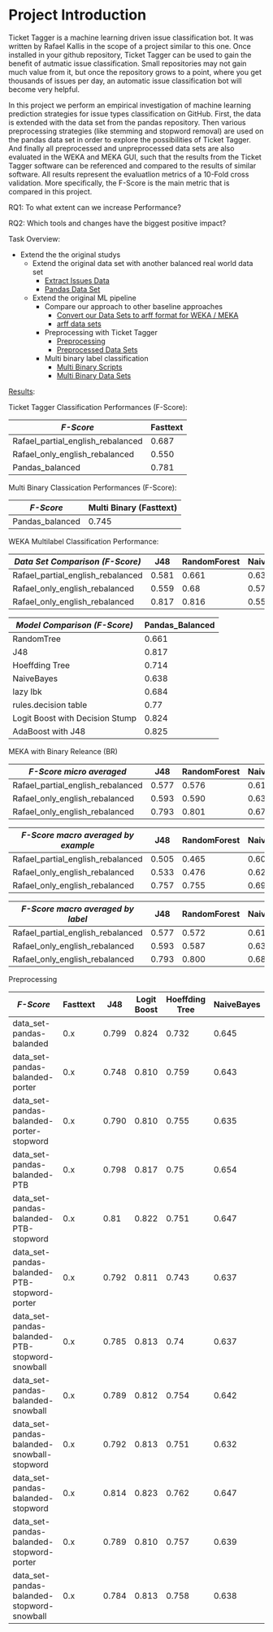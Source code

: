 # Project Introduction


Ticket Tagger is a machine learning driven issue classification bot. It was written by Rafael Kallis
in the scope of a project similar to this one. Once installed in your github repository, Ticket Tagger can
be used to gain the benefit of autmatic issue classification. Small repositories may not gain much value from it, but
once the repository grows to a point, where you get thousands of issues per day, an automatic issue classification bot
will become very helpful. 

In this project we perform an empirical investigation of machine learning prediction strategies for issue types 
classification on GitHub. First, the data is extended with the data set from the pandas repository. Then various preprocessing strategies (like stemming and stopword
removal) are used on the pandas data set in order to explore the possibilities of Ticket Tagger. And finally all preprocessed and 
unpreprocessed data sets are also evaluated in the WEKA and MEKA GUI, such that the results from the Ticket Tagger
software can be referenced and compared to the results of similar software. All results represent the evaluatlion metrics 
of a 10-Fold cross validation. More specifically, the F-Score is the main metric that is compared in this project.


RQ1: To what extent can we increase Performance?

RQ2: Which tools and changes have the biggest positive impact?

Task Overview:

* Extend the the original studys
    * Extend the original data set with another balanced real world data set
        * [Extract Issues Data](./scripts/README.md)
        * [Pandas Data Set](./datasets/README.md)
    * Extend the original ML pipeline
        * Compare our approach to other baseline approaches
            * [Convert our Data Sets to arff format for WEKA / MEKA](./scripts/README.md)
            * [arff data sets](./datasets/README.md)
        * Preprocessing with Ticket Tagger
            * [Preprocessing](./scripts/README.md)
            * [Preprocessed Data Sets](./datasets/README.md)
        * Multi binary label classification
            * [Multi Binary Scripts](./scripts/README.md)
            * [Multi Binary Data Sets](./datasets/README.md)
            
            
[Results](./results/README.md):

Ticket Tagger Classification Performances (F-Score):

*F-Score* | Fasttext
--- | ---
Rafael_partial_english_rebalanced | 0.687
Rafael_only_english_rebalanced | 0.550
Pandas_balanced | 0.781		

Multi Binary Classication Performances (F-Score):

*F-Score* | Multi Binary (Fasttext)
--- | ---
Pandas_balanced | 0.745

WEKA Multilabel Classification Performance:

*Data Set Comparison (F-Score)* | J48 | RandomForest | NaiveBayer | AdaBoost | LogitBoost
--- | --- | --- | --- | --- | ---
Rafael_partial_english_rebalanced | 0.581 | 0.661 | 0.638 | 0.625 | 0.616
Rafael_only_english_rebalanced | 0.559 | 0.68 | 0.576 | 0.649 | 0.64
Rafael_only_english_rebalanced | 0.817 | 0.816 | 0.551 | 0.825 | 0.824

*Model Comparison (F-Score)* | Pandas_Balanced
--- | --- 
RandomTree | 0.661
J48 | 0.817
Hoeffding Tree | 0.714
NaiveBayes | 0.638
lazy Ibk | 0.684
rules.decision table | 0.77
Logit Boost with Decision Stump | 0.824
AdaBoost with J48 | 0.825


MEKA with Binary Releance (BR) 

*F-Score micro averaged* | J48 | RandomForest | NaiveBayer 
--- | --- | --- | ---
Rafael_partial_english_rebalanced | 0.577 | 0.576 | 0.616
Rafael_only_english_rebalanced | 0.593 | 0.590 | 0.635 
Rafael_only_english_rebalanced | 0.793 | 0.801 | 0.679

*F-Score macro averaged by example* | J48 | RandomForest | NaiveBayer 
--- | --- | --- | ---
Rafael_partial_english_rebalanced | 0.505 | 0.465 | 0.607
Rafael_only_english_rebalanced | 0.533 | 0.476 | 0.626 
Rafael_only_english_rebalanced | 0.757 | 0.755 | 0.691

*F-Score macro averaged by label* | J48 | RandomForest | NaiveBayer 
--- | --- | --- | ---
Rafael_partial_english_rebalanced | 0.577 | 0.572 | 0.616
Rafael_only_english_rebalanced | 0.593 | 0.587 | 0.635 
Rafael_only_english_rebalanced | 0.793 | 0.800 | 0.681

Preprocessing

*F-Score* | Fasttext | J48 | Logit Boost | Hoeffding Tree | NaiveBayes
--- | --- | --- | --- | --- | ---
data_set-pandas-balanded | 0.x | 0.799 | 0.824 | 0.732 | 0.645
data_set-pandas-balanded-porter | 0.x | 0.748 | 0.810 | 0.759 | 0.643
data_set-pandas-balanded-porter-stopword | 0.x | 0.790 | 0.810 | 0.755 | 0.635
data_set-pandas-balanded-PTB | 0.x | 0.798 | 0.817 | 0.75 | 0.654
data_set-pandas-balanded-PTB-stopword | 0.x | 0.81 | 0.822  | 0.751 | 0.647
data_set-pandas-balanded-PTB-stopword-porter | 0.x | 0.792 | 0.811 | 0.743 | 0.637
data_set-pandas-balanded-PTB-stopword-snowball | 0.x | 0.785 | 0.813 | 0.74 | 0.637
data_set-pandas-balanded-snowball | 0.x | 0.789 | 0.812  | 0.754 | 0.642
data_set-pandas-balanded-snowball-stopword | 0.x | 0.792 | 0.813 | 0.751 | 0.632
data_set-pandas-balanded-stopword | 0.x | 0.814 | 0.823 | 0.762 | 0.647
data_set-pandas-balanded-stopword-porter | 0.x | 0.789 | 0.810  | 0.757 | 0.639
data_set-pandas-balanded-stopword-snowball | 0.x | 0.784 | 0.813 | 0.758 | 0.638
